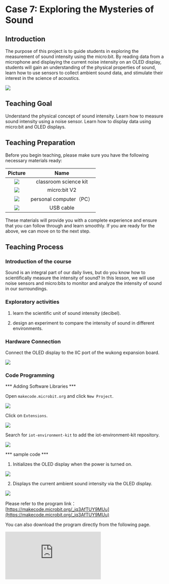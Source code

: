 ﻿---
sidebar_position: 7
sidebar_label: Case 7:Exploring the Mysteries of Sound
---

# Case 7: Exploring the Mysteries of Sound

## Introduction

The purpose of this project is to guide students in exploring the measurement of sound intensity using the micro:bit. By reading data from a microphone and displaying the current noise intensity on an OLED display, students will gain an understanding of the physical properties of sound, learn how to use sensors to collect ambient sound data, and stimulate their interest in the science of acoustics.

![](https://wiki-media-ef.oss-cn-hongkong.aliyuncs.com/docs/microbit/interesting-case/classroom-science-pack/cases-libraries/images/classroom-science-pack-case-07-01.png)

## Teaching Goal

Understand the physical concept of sound intensity.
Learn how to measure sound intensity using a noise sensor.
Learn how to display data using micro:bit and OLED displays.

## Teaching Preparation

Before you begin teaching, please make sure you have the following necessary materials ready:

| Picture | Name |
| :-: | :-: |
| ![](https://wiki-media-ef.oss-cn-hongkong.aliyuncs.com/docs/microbit/interesting-case/classroom-science-pack/cases-libraries/images/classroom-science-pack-case-01-02.png) | classroom science kit |
| ![](https://wiki-media-ef.oss-cn-hongkong.aliyuncs.com/docs/microbit/interesting-case/microbit-smart-climate-kit/cases-libraries/images/microbit-smart-climate-kit-case-01-03.png) | micro:bit V2 |
| ![](https://wiki-media-ef.oss-cn-hongkong.aliyuncs.com/docs/microbit/interesting-case/microbit-smart-climate-kit/cases-libraries/images/microbit-smart-climate-kit-case-01-04.png) | personal computer（PC） |
| ![](https://wiki-media-ef.oss-cn-hongkong.aliyuncs.com/docs/microbit/interesting-case/microbit-smart-climate-kit/cases-libraries/images/microbit-smart-climate-kit-case-01-05.png) | USB cable |

These materials will provide you with a complete experience and ensure that you can follow through and learn smoothly. If you are ready for the above, we can move on to the next step.

## Teaching Process

### Introduction of the course

Sound is an integral part of our daily lives, but do you know how to scientifically measure the intensity of sound? In this lesson, we will use noise sensors and micro:bits to monitor and analyze the intensity of sound in our surroundings.

### Exploratory activities


1. learn the scientific unit of sound intensity (decibel).

2. design an experiment to compare the intensity of sound in different environments.




### Hardware Connection

Connect the OLED display to the IIC port of the wukong expansion board.

![](https://wiki-media-ef.oss-cn-hongkong.aliyuncs.com/docs/microbit/interesting-case/classroom-science-pack/cases-libraries/images/classroom-science-pack-case-06-06.png)

### Code Programming

***  Adding Software Libraries ***

Open ``makecode.microbit.org`` and click ``New Project``.

![](https://wiki-media-ef.oss-cn-hongkong.aliyuncs.com/docs/microbit/interesting-case/classroom-science-pack/images/classroom-science-pack-add-extensions-01.png)

Click on ``Extensions``.

![](https://wiki-media-ef.oss-cn-hongkong.aliyuncs.com/docs/microbit/interesting-case/classroom-science-pack/images/classroom-science-pack-add-extensions-02.png)

Search for ``iot-environment-kit`` to add the iot-environment-kit repository.

![](https://wiki-media-ef.oss-cn-hongkong.aliyuncs.com/docs/microbit/interesting-case/classroom-science-pack/images/classroom-science-pack-add-extensions-03.png)

*** sample code ***

1. Initializes the OLED display when the power is turned on.

![](https://wiki-media-ef.oss-cn-hongkong.aliyuncs.com/docs/microbit/interesting-case/classroom-science-pack/cases-libraries/images/classroom-science-pack-case-07-09.png)

2. Displays the current ambient sound intensity via the OLED display.

![](https://wiki-media-ef.oss-cn-hongkong.aliyuncs.com/docs/microbit/interesting-case/classroom-science-pack/cases-libraries/images/classroom-science-pack-case-07-10.png)




Please refer to the program link：[https://makecode.microbit.org/_iq3AfTUY9MUu](https://makecode.microbit.org/_iq3AfTUY9MUu)

You can also download the program directly from the following page.

<div
    style={{
        position: 'relative',
        paddingBottom: '60%',
        overflow: 'hidden',
    }}
>
    <iframe
        src="https://makecode.microbit.org/_iq3AfTUY9MUu"
        frameborder="0"
        sandbox="allow-popups allow-forms allow-scripts allow-same-origin"
        style={{
            position: 'absolute',
            width: '100%',
            height: '100%',
        }}
    />
</div>
*** Download the program ***

Use the USB cable to connect the PC to the micro:bit V2.

![](https://wiki-media-ef.oss-cn-hongkong.aliyuncs.com/docs/microbit/interesting-case/microbit-smart-climate-kit/cases-libraries/images/connect-microbit.gif)

After a successful connection, a disk drive named `MICROBIT` is recognized on the computer.

![](https://wiki-media-ef.oss-cn-hongkong.aliyuncs.com/docs/microbit/interesting-case/microbit-smart-climate-kit/cases-libraries/images/microbit-drive.png)

Click![](https://wiki-media-ef.oss-cn-hongkong.aliyuncs.com/docs/microbit/interesting-case/microbit-smart-climate-kit/cases-libraries/images/download-01.png)，choose`Connect Device`。

![](https://wiki-media-ef.oss-cn-hongkong.aliyuncs.com/docs/microbit/interesting-case/microbit-smart-climate-kit/cases-libraries/images/download-02.png)

Click![](https://wiki-media-ef.oss-cn-hongkong.aliyuncs.com/docs/microbit/interesting-case/microbit-smart-climate-kit/cases-libraries/images/download-03.png).

![](https://wiki-media-ef.oss-cn-hongkong.aliyuncs.com/docs/microbit/interesting-case/microbit-smart-climate-kit/cases-libraries/images/download-04.png)

Click![](https://wiki-media-ef.oss-cn-hongkong.aliyuncs.com/docs/microbit/interesting-case/microbit-smart-climate-kit/cases-libraries/images/download-05.png).

![](https://wiki-media-ef.oss-cn-hongkong.aliyuncs.com/docs/microbit/interesting-case/microbit-smart-climate-kit/cases-libraries/images/download-06.png)


Select `BBC micro:bit CMSIS-DAP` in the pop-up window and then select Connect, and at this point, our micro:bit has connected successfully.

![](https://wiki-media-ef.oss-cn-hongkong.aliyuncs.com/docs/microbit/interesting-case/microbit-smart-climate-kit/cases-libraries/images/download-07.png)

Click to download the program.

![](https://wiki-media-ef.oss-cn-hongkong.aliyuncs.com/docs/microbit/interesting-case/microbit-smart-climate-kit/cases-libraries/images/download-08.png)

### Teamwork & Presentation

Students are divided into small groups and work together to create and program cases.

Students are encouraged to cooperate, communicate and share their experiences with each other.

Each group will have the opportunity to show the cases they have produced and demonstrate to the other groups.

*** Expected results: OLED display shows the current noise intensity of the environment in real time. ***



### Summary and Reflection

Review the course content and remind students what knowledge and skills they have acquired.

Lead students to discuss the problems and difficulties they encountered during the production process and how they solved these problems.

Guide students to think about the effects of noise pollution on humans and the environment, and how technology can be used to reduce noise pollution.

## Expanding Knowledge

*** Physical properties of sound ***
Sound is produced by vibration and travels through a medium such as air. The intensity of sound is measured in decibels (dB), a logarithmic unit that indicates the relative magnitude of sound pressure levels.

*** Noise pollution ***
Noise pollution is unwanted or unpleasant sound in the environment. Prolonged exposure to high noise levels can cause hearing damage and may lead to other health problems.

*** Application of sensors ***
A sensor is a device that converts a physical quantity (e.g., sound, light, temperature, etc.) into an electrical signal. In this project, the noise sensor converts sound intensity into an electrical signal for micro:bit reading and processing.
